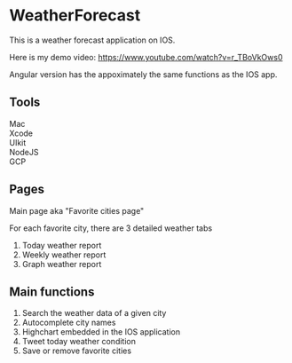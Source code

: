 # WeatherForecast

This is a weather forecast application on IOS.<br />

Here is my demo video: https://www.youtube.com/watch?v=r_TBoVkOws0<br />

Angular version has the appoximately the same functions as the IOS app.

## Tools
Mac<br />
Xcode<br />
UIkit<br />
NodeJS<br />
GCP<br />


## Pages

Main page aka "Favorite cities page"<br />

For each favorite city, there are 3 detailed weather tabs<br />
1. Today weather report<br />
2. Weekly weather report<br />
3. Graph weather report<br />


## Main functions
1. Search the weather data of a given city<br />
2. Autocomplete city names<br />
3. Highchart embedded in the IOS application<br />
4. Tweet today weather condition<br />
5. Save or remove favorite cities<br />
